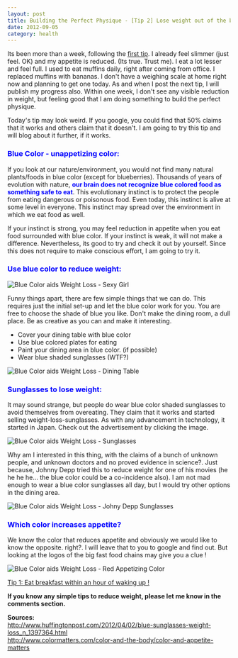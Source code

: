 ```yaml
---
layout: post
title: Building the Perfect Physique - [Tip 2] Lose weight out of the blue !
date: 2012-09-05
category: health
---
```


Its been more than a week, following the [first tip]({{site.url}}/building-the-perfect-physique-tip-1-eat-breakfast-within-an-hour-of-waking-up/). I already feel slimmer (just feel. OK) and my appetite is reduced. (Its true. Trust me). I eat a lot lesser and feel full. I used to eat muffins daily, right after coming from office. I replaced muffins with bananas. I don't have a weighing scale at home right now and planning to get one today. As and when I post the next tip, I will publish my progress also. Within one week, I don't see any visible reduction in weight, but feeling good that I am doing something to build the perfect physique.  

Today's tip may look weird. If you google, you could find that 50% claims that it works and others claim that it doesn't. I am going to try this tip and will blog about it further, if it works.  
  
### <span style="color: blue;">Blue Color - unappetizing color:</span>  
  
If you look at our nature/environment, you would not find many natural plants/foods in blue color (except for blueberries). Thousands of years of evolution with nature, **<span style="color: blue;">our brain does not recognize blue colored food as something safe to eat</span>**. This evolutionary instinct is to protect the people from eating dangerous or poisonous food. Even today, this instinct is alive at some level in everyone. This instinct may spread over the environment in which we eat food as well.  
  
If your instinct is strong, you may feel reduction in appetite when you eat food surrounded with blue color. If your instinct is weak, it will not make a difference. Nevertheless, its good to try and check it out by yourself. Since this does not require to make conscious effort, I am going to try it.  
  
### <span style="color: blue;">Use blue color to reduce weight:</span>  
  
![Blue Color aids Weight Loss - Sexy Girl]({{site.img-url}}/blue-aids-weight-loss-sexy-girl-back.jpg)  

Funny things apart, there are few simple things that we can do. This requires just the initial set-up and let the blue color work for you. You are free to choose the shade of blue you like. Don't make the dining room, a dull place. Be as creative as you can and make it interesting.  

* Cover your dining table with blue color  
* Use blue colored plates for eating  
* Paint your dining area in blue color. (if possible)  
* Wear blue shaded sunglasses (WTF?)  

![Blue Color aids Weight Loss - Dining Table]({{site.img-url}}/blue-aids-weight-loss-blue-dining-table.jpg)  

### <span style="color: blue;">Sunglasses to lose weight:</span>  

It may sound strange, but people do wear blue color shaded sunglasses to avoid themselves from overeating. They claim that it works and started selling weight-loss-sunglasses. As with any advancement in technology, it started in Japan. Check out the advertisement by clicking the image.  

![Blue Color aids Weight Loss - Sunglasses]({{site.img-url}}/blue-aids-weight-loss-blue-sunglasses.jpg)  

Why am I interested in this thing, with the claims of a bunch of unknown people, and unknown doctors and no proved evidence in science?. Just because, Johnny Depp tried this to reduce weight for one of his movies (he he he he... the blue color could be a co-incidence also). I am not mad enough to wear a blue color sunglasses all day, but I would try other options in the dining area.  

![Blue Color aids Weight Loss - Johny Depp Sunglasses]({{site.img-url}}/blue-aids-weight-loss-johnny-depp-blue-sunglasses.jpg)  

### <span style="color: blue;">Which color increases appetite?</span>  

We know the color that reduces appetite and obviously we would like to know the opposite. right?. I will leave that to you to google and find out. But looking at the logos of the big fast food chains may give you a clue !  

![Blue Color aids Weight Loss - Red Appetizing Color]({{site.img-url}}/blue-aids-weight-loss-red-appetizing-color.jpg)  

[Tip 1: Eat breakfast within an hour of waking up !]({{site.url}}/building-the-perfect-physique-tip-1-eat-breakfast-within-an-hour-of-waking-up/)  

**If you know any simple tips to reduce weight, please let me know in the comments section.**  

**Sources:**  
<http://www.huffingtonpost.com/2012/04/02/blue-sunglasses-weight-loss_n_1397364.html>  
<http://www.colormatters.com/color-and-the-body/color-and-appetite-matters>  
